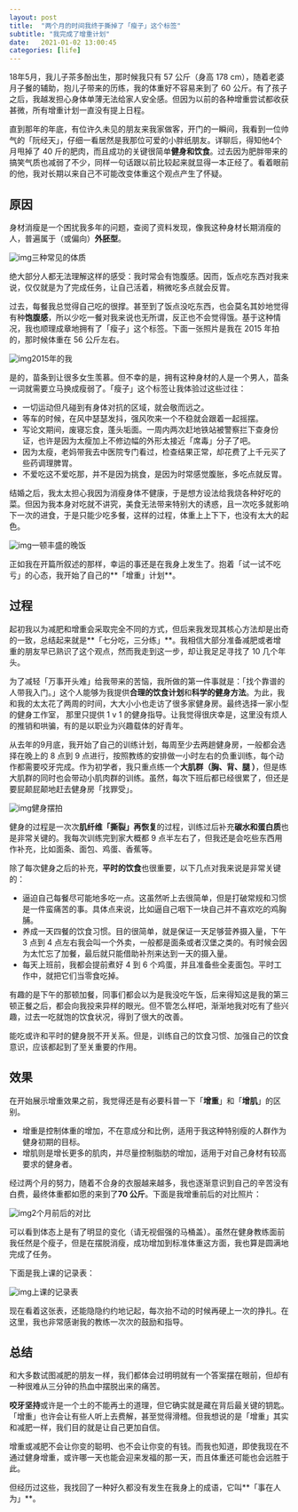 ```yaml
---
layout: post
title:  "两个月的时间我终于撕掉了「瘦子」这个标签"
subtitle: "我完成了增重计划"
date:   2021-01-02 13:00:45
categories: [life]
---
```


18年5月，我儿子茶多酚出生，那时候我只有 57 公斤（身高 178 cm），随着老婆月子餐的辅助，抱儿子带来的历练，我的体重好不容易来到了 60 公斤。有了孩子之后，我越发担心身体单薄无法给家人安全感。但因为以前的各种增重尝试都收获甚微，所有增重计划一直没有提上日程。

直到那年的年底，有位许久未见的朋友来我家做客，开门的一瞬间，我看到一位帅气的「阮经天」，仔细一看居然是我那位可爱的小胖纸朋友。详聊后，得知他4个月甩掉了 40 斤的肥肉，而且成功的关键很简单**健身和饮食**。过去因为肥胖带来的搞笑气质也减弱了不少，同样一句话跟以前比较起来就显得一本正经了。看着眼前的他，我对长期以来自己不可能改变体重这个观点产生了怀疑。

## 原因

身材消瘦是一个困扰我多年的问题，查阅了资料发现，像我这种身材长期消瘦的人，普遍属于（或偏向）**外胚型**。

![img](https://cdn.sspai.com/2020/04/10/09eb1eb5eba4fc54a19fa41553d56404.jpeg)三种常见的体质

绝大部分人都无法理解这样的感受：我时常会有饱腹感。因而，饭点吃东西对我来说，仅仅就是为了完成任务，让自己活着，稍微吃多点就会反胃。

过去，每餐我总觉得自己吃的很撑。甚至到了饭点没吃东西，也会莫名其妙地觉得有种**饱腹感**，所以少吃一餐对我来说也无所谓，反正也不会觉得饿。基于这种情况，我也顺理成章地拥有了「瘦子」这个标签。下面一张照片是我在 2015 年拍的，那时候体重在 56 公斤左右。

![img](https://cdn.sspai.com/2020/04/10/bb8c32a66a69a9e247015d22798e2118.jpeg)2015年的我

是的，苗条到让很多女生羡慕。但不幸的是，拥有这种身材的人是一个男人，苗条一词就需要立马换成瘦弱了。「瘦子」这个标签让我体验过这些过往：

- 一切运动但凡碰到有身体对抗的区域，就会敬而远之。
- 等车的时候，在风中瑟瑟发抖，强风吹来一个不稳就会跟着一起摇摆。
- 写论文期间，废寝忘食，蓬头垢面。一周内两次赶地铁站被警察拦下查身份证，也许是因为太瘦加上不修边幅的外形太接近「席毒」分子了吧。
- 因为太瘦，老妈带我去中医院专门看过，检查结果正常，却花费了上千元买了些药调理脾胃。
- 不爱吃这不爱吃那，并不是因为挑食，是因为时常感觉腹胀，多吃点就反胃。

结婚之后，我太太担心我因为消瘦身体不健康，于是想方设法给我烧各种好吃的菜。但因为我本身对吃就不讲究，美食无法带来特别大的诱惑，且一次吃多就影响下一次的进食，于是只能少吃多餐，这样的过程，体重上上下下，也没有太大的起色。

![img](https://cdn.sspai.com/2020/04/10/155401a3e25eeb8c053383c7ff2edc9f.jpeg)一顿丰盛的晚饭

正如我在开篇所叙述的那样，幸运的事还是在我身上发生了。抱着「试一试不吃亏」的心态，我开始了自己的**「增重」计划**。

## 过程

起初我以为减肥和增重会采取完全不同的方式，但后来我发现其核心方法却是出奇的一致，总结起来就是**「七分吃，三分练」**。我相信大部分准备减肥或者增重的朋友早已熟识了这个观点，然而我走到这一步，却让我足足寻找了 10 几个年头。

为了减轻「万事开头难」给我带来的苦恼，我所做的第一件事就是：「找个靠谱的人带我入门。」这个人能够为我提供**合理的饮食计划**和**科学的健身方法**。为此，我和我的太太花了两周的时间，大大小小也走访了很多家健身房。最终选择一家小型的健身工作室， 那里只提供 1 v 1 的健身指导。让我觉得很庆幸是，这里没有烦人的推销和哄骗，有的是以职业为兴趣载体的好青年。

从去年的9月底，我开始了自己的训练计划，每周至少去两趟健身房，一般都会选择在晚上的 8 点到 9 点进行，按照教练的安排做一小时左右的负重训练，每个动作都需要咬牙完成。作为初学者，我只重点练一个**大肌群（胸、背、腿 ）**，但是练大肌群的同时也会带动小肌肉群的训练。虽然，每次下班后都已经很累了，但还是要屁颠屁颠地赶去健身房「找罪受」。

![img](https://cdn.sspai.com/2020/04/10/9f6aa44c4a35f8acacfd9d210b25694e.jpeg)健身摆拍

健身的过程是一次次**肌纤维「撕裂」再恢复**的过程，训练过后补充**碳水和蛋白质**也是非常关键的。我每次训练完到家大概都 9 点半左右了，但我还是会吃些东西用作补充，比如面条、面包、鸡蛋、香蕉等。

除了每次健身之后的补充，**平时的饮食**也很重要，以下几点对我来说是非常关键的：

- 逼迫自己每餐尽可能地多吃一点。这虽然听上去很简单，但是打破常规和习惯是一件蛮痛苦的事。具体点来说，比如逼自己咽下一块自己并不喜欢吃的鸡胸脯。
- 养成一天四餐的饮食习惯。目的很简单，就是保证一天足够营养摄入量，下午 3 点到 4 点左右我会叫一个外卖，一般都是面条或者汉堡之类的。有时候会因为太忙忘了加餐，最后就只能借助补剂来达到一天的摄入量。
- 每天上班前，我都会提前煮好 4 到 6 个鸡蛋，并且准备些全麦面包。平时工作中，就把它们当零食吃掉。

有趣的是下午的那顿加餐，同事们都会以为是我没吃午饭，后来得知这是我的第三顿正餐之后，都会向我投来异样的眼光。但不管怎么样吧，渐渐地我对吃有了些兴趣，过去一吃就饱的饮食状况，得到了很大的改善。

能吃或许和平时的健身脱不开关系。但是，训练自己的饮食习惯、加强自己的饮食意识，应该都起到了至关重要的作用。

## 效果

在开始展示增重效果之前，我觉得还是有必要科普一下「**增重**」和「**增肌**」的区别。

- 增重是控制体重的增加，不在意成分和比例，适用于我这种特别瘦的人群作为健身初期的目标。
- 增肌则是增长更多的肌肉，并尽量控制脂肪的增加，适用于对自己身材有较高要求的健身者。

经过两个月的努力，随着不合身的衣服越来越多，我也逐渐意识到自己的辛苦没有白费，最终体重都如愿的来到了**70 公斤**。下面是我增重前后的对比照片：

![img](https://cdn.sspai.com/2020/04/10/355cffeb3a41b7fad5b51f02d4a16ff8.jpg)2个月前后的对比

可以看到体态上是有了明显的变化（请无视倔强的马桶盖）。虽然在健身教练面前我任然是个瘦子，但是在摆脱消瘦，成功增加到标准体重这方面，我也算是圆满地完成了任务。

下面是我上课的记录表：

![img](https://cdn.sspai.com/2020/04/10/0334d0ed550eff21a40fa7002c170c82.jpeg)上课的记录表

现在看着这张表，还能隐隐约约地记起，每次抬不动的时候再硬上一次的挣扎。在这里，我也非常感谢我的教练一次次的鼓励和指导。

## 总结

和大多数试图减肥的朋友一样，我们都体会过明明就有一个答案摆在眼前，但却有一种很难从三分钟的热血中摆脱出来的痛苦。

**咬牙坚持**或许是一个土的不能再土的道理，但它确实就是藏在背后最关键的钥匙。「增重」也许会让有些人听上去费解，甚至觉得滑稽。但我想说的是「增重」其实和减肥一样，我们目的就是让自己更加自信。

增重或减肥不会让你变的聪明、也不会让你变的有钱。而我也知道，即使我现在不通过健身增重，或许哪一天也能会迎来发福的那一天，而且体重还可能也会远胜于此。

但经历过这些，我找回了一种好久都没有发生在我身上的成语，它叫**「事在人为」**。

